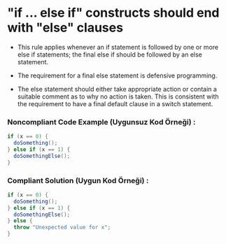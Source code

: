 # "if ... else if" constructs should end with "else" clauses

- This rule applies whenever an if statement is followed by one or more else if statements; the final else if should be followed by an else statement.

- The requirement for a final else statement is defensive programming.

- The else statement should either take appropriate action or contain a suitable comment as to why no action is taken. This is consistent with the requirement to have a final default clause in a switch statement.

### Noncompliant Code Example (Uygunsuz Kod Örneği) :

```c#
if (x == 0) {
  doSomething();
} else if (x == 1) {
  doSomethingElse();
}
```

### Compliant Solution (Uygun Kod Örneği) :

```c#
if (x == 0) {
  doSomething();
} else if (x == 1) {
  doSomethingElse();
} else {
  throw "Unexpected value for x";
}
```
